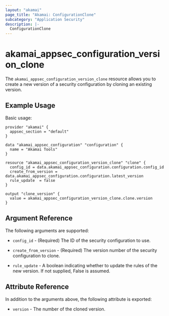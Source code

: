 ```yaml
---
layout: "akamai"
page_title: "Akamai: ConfigurationClone"
subcategory: "Application Security"
description: |-
  ConfigurationClone
---
```


# akamai_appsec_configuration_version_clone


The `akamai_appsec_configuration_version_clone` resource allows you to create a new version of a security configuration by cloning an existing version.

## Example Usage

Basic usage:

```hcl
provider "akamai" {
  appsec_section = "default"
}

data "akamai_appsec_configuration" "configuration" {
  name = "Akamai Tools"
}

resource "akamai_appsec_configuration_version_clone" "clone" {
  config_id = data.akamai_appsec_configuration.configuration.config_id
  create_from_version = data.akamai_appsec_configuration.configuration.latest_version
  rule_update  = false
}

output "clone_version" {
  value = akamai_appsec_configuration_version_clone.clone.version
}
```

## Argument Reference

The following arguments are supported:

* `config_id` - (Required) The ID of the security configuration to use.

* `create_from_version` - (Required) The version number of the security configuration to clone.

* `rule_update` - A boolean indicating whether to update the rules of the new version. If not supplied, False is assumed.

## Attribute Reference

In addition to the arguments above, the following attribute is exported:

* `version` - The number of the cloned version.

